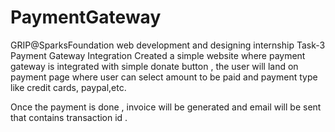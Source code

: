# PaymentGateway
GRIP@SparksFoundation web development and designing internship 
Task-3 Payment Gateway Integration 
Created a simple website where payment gateway is integrated with simple donate button , the user will land on payment page where user can select amount to be paid and payment type like credit cards, paypal,etc.

Once the payment is done , invoice will be generated and  email will be sent that contains transaction id .
